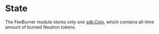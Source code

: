 # State

The FeeBurner module stores only one [sdk.Coin](https://github.com/neutron-org/neutron/blob/84e862a303b51257a4fcc556376be2f54440df78/proto/feeburner/total_burned_neutrons_amount.proto#L11), which contains all-time amount of burned Neutron tokens.